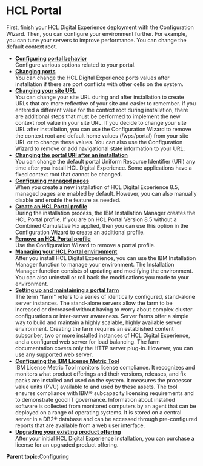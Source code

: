 # HCL Portal

First, finish your HCL Digital Experience deployment with the Configuration Wizard. Then, you can configure your environment further. For example, you can tune your servers to improve performance. You can change the default context root.

-   **[Configuring portal behavior ](../admin-system/adptlcfg.md)**  
Configure various options related to your portal.
-   **[Changing ports ](../config/port_chg.md)**  
You can change the HCL Digital Experience ports values after installation if there are port conflicts with other cells on the system.
-   **[Changing your site URL ](../config/cfg_inst_overview.md)**  
You can change your site URL during and after installation to create URLs that are more reflective of your site and easier to remember. If you entered a different value for the context root during installation, there are additional steps that must be performed to implement the new context root value in your site URL. If you decide to change your site URL after installation, you can use the Configuration Wizard to remove the context root and default home values \(/wps/portal\) from your site URL or to change these values. You can also use the Configuration Wizard to remove or add navigational state information to your URL.
-   **[Changing the portal URI after an installation ](../config/cfg_intr.md)**  
You can change the default portal Uniform Resource Identifier \(URI\) any time after you install HCL Digital Experience. Some applications have a fixed context root that cannot be changed.
-   **[Configuring managed pages ](../wcm/wcm_config_mngpages.md)**  
When you create a new installation of HCL Digital Experience 8.5, managed pages are enabled by default. However, you can also manually disable and enable the feature as needed.
-   **[Create an HCL Portal profile ](../config/cw_create_profile.md)**  
During the installation process, the IBM Installation Manager creates the HCL Portal profile. If you are on HCL Portal Version 8.5 without a Combined Cumulative Fix applied, then you can use this option in the Configuration Wizard to create an additional profile.
-   **[Remove an HCL Portal profile ](../config/cw_remove_profile.md)**  
Use the Configuration Wizard to remove a portal profile.
-   **[Managing your HCL Portal environment ](../install/iim_manage_wp.md)**  
After you install HCL Digital Experience, you can use the IBM Installation Manager function to manage your environment. The Installation Manager function consists of updating and modifying the environment. You can also uninstall or roll back the modifications you made to your environment.
-   **[Setting up and maintaining a portal farm ](../install/portal_farm.md)**  
The term "farm" refers to a series of identically configured, stand-alone server instances. The stand-alone servers allow the farm to be increased or decreased without having to worry about complex cluster configurations or inter-server awareness. Server farms offer a simple way to build and maintain a highly scalable, highly available server environment. Creating the farm requires an established content subscriber, two or more installed instances of HCL Digital Experience, and a configured web server for load balancing. The farm documentation covers only the HTTP server plug-in. However, you can use any supported web server.
-   **[Configuring the IBM License Metric Tool ](../config/itlm.md)**  
IBM License Metric Tool monitors license compliance. It recognizes and monitors what product offerings and their versions, releases, and fix packs are installed and used on the system. It measures the processor value units \(PVU\) available to and used by these assets. The tool ensures compliance with IBM® subcapacity licensing requirements and to demonstrate good IT governance. Information about installed software is collected from monitored computers by an agent that can be deployed on a range of operating systems. It is stored on a central server in a DB2® database and can be accessed through pre-configured reports that are available from a web user interface.
-   **[Upgrading your existing product offering ](../install/inst_upsell.md)**  
After your initial HCL Digital Experience installation, you can purchase a license for an upgraded product offering.

**Parent topic:**[Configuring ](../config/configuring_parent2.md)

